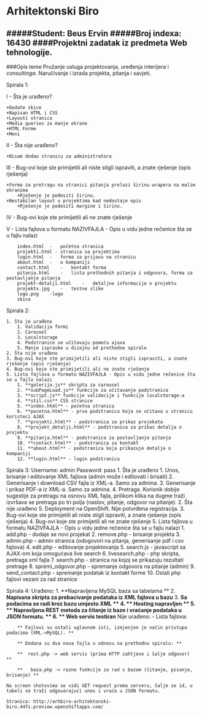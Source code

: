 # Arhitektonski Biro

#####**Student:** Beus Ervin
#####**Broj indexa:** 16430
####Projektni zadatak iz predmeta Web tehnologije.
-------------
###Opis teme
Pružanje usluga projektovanja, uređenja interijera i *consultinga*. Naručivanje i izrada projekta, pitanja i savjeti. 

Spirala 1:

I  - Šta je urađeno?

    +Dodate skice
    +Napisan HTML i CSS
    +Layouti stranica
    +Media queries za manje ekrane
    +HTML Forme
    +Meni
    
II  - Šta nije urađeno?

    +Nisam dodao stranicu za administratora
    
III - Bug-ovi koje ste primijetili ali niste stigli ispraviti, a znate rješenje (opis rješenja)

    +Forma za pretragu na stranici pitanja prelazi širinu wrapera na malim ekranima
        +Rješenje je podesiti širinu.
    +Nestabilan layout u projektima kad nedostaje opis
        +Rješenje je podesiti margine i širinu.
        
IV  - Bug-ovi koje ste primijetili ali ne znate rješenje

V  - Lista fajlova u formatu NAZIVFAJLA - Opis u vidu jedne rečenice šta se u fajlu nalazi

        index.html  -   početna stranica
        projekti.html - stranica sa projektima
        login.html  -   forma za prijavu na stranicu
        about.html  -   o kompaniji
        contact.html    -   kontakt forma
        pitanja.html    -   lista prethodnih pitanja i odgovora, forma za postavljanje pitanja
        projekt-detalji.html    -   detaljne informacije o projektu
        projektx.jpg    -   testne slike
        logo.png    -logo
        skice
        
Spirala 2:

    1. Šta je urađeno
        1. Validacija formi
        2. Carousel 
        3. Localstorage
        4. Podstranice se učitavaju pomoću ajaxa
        5. Manje ispravke u dizajnu od prethodne spirale
    2. Šta nije urađeno
    3. Bug-ovi koje ste primijetili ali niste stigli ispraviti, a znate rješenje (opis rješenja)
    4. Bug-ovi koje ste primijetili ali ne znate rješenje
    5. Lista fajlova u formatu NAZIVFAJLA - Opis u vidu jedne rečenice šta se u fajlu nalazi
        1. **galerija.js** skripta za carousel
        2. **subPageLoad.js** funkcije za učitavanje podstranica
        3. **script.js** funkcije validacije i funkcije localstorage-a
        4. **stil.css** CSS stranice
        5. **index.html** - početna stranica
        6. **pocetna.html** - prva podstranica koja se učitava u stranicu koristeci AJAX
        7. **projekti.html** - podstranica za prikaz projekata
        8. **projekt_detalji.html** - podstranica za prikaz detalja o projektu
        9. **pitanja.html** - podstranica za postavljanje pitanja
        10. **contact.html** - podstranica za kontakt
        11. **about.html** - podstranica koja prikazuje detalje o kompaniji
        12. **login.html** - login podstranica
        
Spirala 3:
    Username: admin Password: pass
    1. Šta je urađeno
        1. Unos, brisanje i editovanje XML fajlova  (admin može i editovati i brisati)
        2. Generisanje i download CSV fajla iz XML-a. Samo za admina.
        3. Generisanje i prikaz PDF-a iz XML-a. Samo za admina.
        4. Pretraga. Korisnik dobije sugestije za pretragu na osnovu XML fajla, prilikom klika na dugme traži izvršava se pretraga po tri polja (naslov, pitanje, odgovor na pitanje).
    2. Šta nije urađeno
        5. Deployment na OpenShift. Nije potvrđena registracija.
    3. Bug-ovi koje ste primijetili ali niste stigli ispraviti, a znate rješenje (opis rješenja)
    4. Bug-ovi koje ste primijetili ali ne znate rješenje
    5. Lista fajlova u formatu NAZIVFAJLA - Opis u vidu jedne rečenice šta se u fajlu nalazi
        1. add.php - dodaje se novi projekat
        2. remove.php - brisanje projekta
        3. admin.php - admin stranica (odogovori na pitanja, generisanje pdf i csv fajlova)
        4. edit.php - editovanje projektovanja
        5. search.js - javascript sa AJAX-om koja omogućava live search
        6. livesearch.php - php skripta, pretraga xml fajla
        7. search.php - stranica na kojoj se prikazuju rezultati pretrage
        8. spremi_odgovor.php - spremanje odgovora na pitanje (admin)
        9. send_contact.php - spremanje podatak iz kontakt forme
        10. Ostali php fajlovi vezani za rad stranice
        
Spirala 4:
    Urađeno:
        1. **Napravljena MySQL baza sa tabelama **
        2. **Napisana skripta za prebacivanje podataka iz XML fajlova u bazu**
        3. **Sa podacima se radi kroz bazu umjesto XML **
        4. ** Hosting napravljen **
        5. ** Napravljena REST metoda za čitanje iz baze i vraćanje podataka u JSON formatu. **
        6. ** Web servis testiran**
    Nije urađeno:
        -
    Lista fajlova:
    
        ** Fajlovi su ostali uglavnom isti, izmjenjen je način pristupa podacima (XML->MySQL). **
        
        ** Dodana su dva nova fajla u odnosu na prethodnu spiralu: **
        
        **  rest.php -> web servis (prima HTTP zahtjeve i šalje odgovor) **
          
        **   baza.php -> razne funkcije za rad s bazom (čitanje, pisanje, brisanje) **
        
    Na screen shotovima se vidi GET request prema serveru, šalje se id, u tabeli se traži odgovarajući unos i vraća u JSON formatu.
    
    Stranica: http://arhbiro-arhitektonski-biro.44fs.preview.openshiftapps.com/

